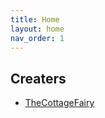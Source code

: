```yaml
---
title: Home
layout: home
nav_order: 1
---
```


## Creaters

- [TheCottageFairy](./blogs/the-cottage-fairy/the-cottage-fairy.html)
